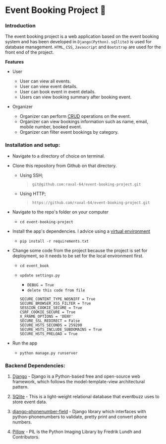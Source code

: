 # Event Booking Project   :ticket:

### Introduction
The event booking project is a web application based on the event booking system and has been developed in `Django(Python)`. `sqllite3` is used for database management. `HTML`, `CSS`, `Javascript` and `Bootstrap` are used for the front end of the project. 

**Features** 
* User
    - User can view all events.
    - User can view event details.
    - User can book event in event details.
    - Users can view booking summary after booking event.

* Organizer
    - Organizer can perform [CRUD](https://en.wikipedia.org/wiki/Create,_read,_update_and_delete) operations on the event.
    - Organizer can view bookings information such as name, email, mobile number, booked event.
    - Organizer can filter event bookings by category.

### Installation and setup:  

* Navigate to a directory of choice on terminal.  

* Clone this repository from Github on that directory.  

	* Using SSH;
 		> ` git@github.com:raval-64/event-booking-project.git `  

	* Using HTTP;
		>  ` https://github.com/raval-64/event-booking-project.git `  


* Navigate to the repo's folder on your computer  
	* ``` cd event-booking-project ```  

* Install the app's dependencies. I advice using a [virtual environment](http://docs.python-guide.org/en/latest/dev/virtualenvs/)  
	* ``` pip install -r requirements.txt ``` 
* Change some code from the project because the project is set for deployment, so it needs to be set for the local environment first.  
	* ``` cd event_book ```
	* ``` update settings.py ```
		* ``` DEBUG = True ```
		* ``` delete this code from file ```
		
		```
		SECURE_CONTENT_TYPE_NOSNIFF = True
		SECURE_BROWSER_XSS_FILTER = True
		SESSION_COOKIE_SECURE = True
		CSRF_COOKIE_SECURE = True
		X_FRAME_OPTIONS = 'DENY'
		SECURE_SSL_REDIRECT = False
		SECURE_HSTS_SECONDS = 259200
		SECURE_HSTS_INCLUDE_SUBDOMAINS = True
		SECURE_HSTS_PRELOAD = True
		```
* Run the app  
	* ` python manage.py runserver ` 

### Backend Dependencies:

1. [Django](https://www.djangoproject.com/) - Django is a Python-based free and open-source web framework, which follows the model-template-view architectural pattern.

2. [SQlite](https://www.sqlite.org/index.html) - This is a light-weight relational database that eventbuzz uses to store event data.

3. [django-phonenumber-field](https://github.com/stefanfoulis/django-phonenumber-field) - Django library which interfaces with python-phonenumbers to validate, pretty print and convert phone numbers.

4. [Pillow](https://pillow.readthedocs.io/en/stable/) - PIL is the Python Imaging Library by Fredrik Lundh and Contributors.

